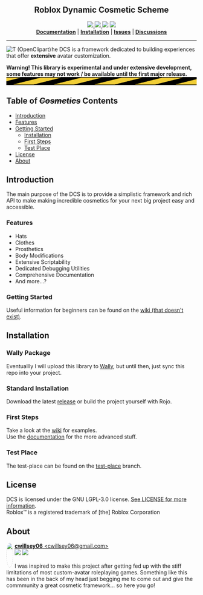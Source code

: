 <!-- @TODO: come up with a good logo -->
<h2 align="center">Roblox Dynamic Cosmetic Scheme</h2>

<!-- @TODO: add more shields -->
<p align="center">
    <a href="https://github.com/cwillsey06/rbx-dcs/blob/main/tree/LICENSE">
        <img src="https://img.shields.io/github/license/cwillsey06/rbx-dcs?style=plastic">
    </a>
    <a href="https://github.com/cwillsey06/rbx-dcs/issues">
        <img src="https://img.shields.io/github/issues/cwillsey06/rbx-dcs?style=plastic">
    </a>
    <img src="https://img.shields.io/github/commit-activity/w/cwillsey06/rbx-dcs?style=plastic">
    <img src="https://img.shields.io/tokei/lines/github.com/cwillsey06/rbx-dcs?label=lines&style=plastic">
    <br>
    <a style="font-weight:bold;" href="">Documentation</a>
    |
    <a style="font-weight:bold;" href="#installation">Installation</a>
    |
    <a style="font-weight:bold;" href="https://github.com/cwillsey06/rbx-dcs/issues">Issues</a>
    |
    <a style="font-weight:bold;" href="https://github.com/cwillsey06/rbx-dcs/discussions">Discussions</a>
</p>

- - -

<img
    src="https://openclipart.org/image/800px/327566"
    alt="T (OpenClipart)"
    width="24px"
    align="top"
/> he DCS is a framework dedicated to building experiences that offer **extensive** avatar customization.

<!-- @TODO: remember to delete on release please -->
**Warning! This library is experimental and under extensive development, some features may not work / be available until the first major release.**
<img align="center" src="resources/barrier.jpg">

## Table of *~~Cosmetics~~* Contents

* [Introduction](#introduction)
* [Features](#features)
* [Getting Started](#)
    * [Installation](#installation)
    * [First Steps](#first-steps)
    * [Test Place](#test-place)
* [License](#license)
* [About](#about)

## Introduction

The main purpose of the DCS is to provide a simplistic framework and rich API to make making incredible cosmetics for your next big project easy and accessible.

### Features

* Hats
* Clothes
* Prosthetics
* Body Modifications
* Extensive Scriptability 
* Dedicated Debugging Utilities
* Comprehensive Documentation
* And more...?

### Getting Started

Useful information for beginners can be found on the [wiki (that doesn't exist)](https://example.com).

## Installation

### Wally Package

Eventuallly I will upload this library to [Wally](https://github.com/UpliftGames/wally), but until then, just sync this repo into your project.
<!-- @TODO: add info on how to sync it -->

### Standard Installation

Download the latest [release](https://github.com/cwillsey06/rbx-dcs/releases) or build the project yourself with Rojo.
<!-- @TODO: add info on how to build it -->

### First Steps

Take a look at the [wiki]() for examples.<br>
Use the [documentation]() for the more advanced stuff.


### Test Place

The test-place can be found on the [test-place](https://github.com/cwillsey06/rbx-dcs/tree/test-place) branch.

## License

DCS is licensed under the GNU LGPL-3.0 license. [See LICENSE for more information](https://github.com/cwillsey06/rbx-dcs/blob/main/LICENSE).<br>
Roblox™ is a registered trademark of \[the\] Roblox Corporation

## About

<a href="https://github.com/cwillsey06/">
    <img
        src="https://avatars.githubusercontent.com/u/56744718"
        style="float:left; margin-right:4px; border:1px dashed lightgray; border-radius:50%;"
        height="64px"
        align="top"
    > <b>cwillsey06</b>
    <a href="mailto:cwillsey06@gmail.com">&#60;cwillsey06@gmail.com&#62;</a><br>
    <img src="https://img.shields.io/github/followers/cwillsey06?style=social">
    <img src="https://img.shields.io/twitter/follow/mao06u?style=social">
</a>
<br><br>
I was inspired to make this project after getting fed up with the stiff limitations of most custom-avatar roleplaying games. Something like this has been in the back of my head just begging me to come out and give the commmunity a great cosmetic framework... so here you go!